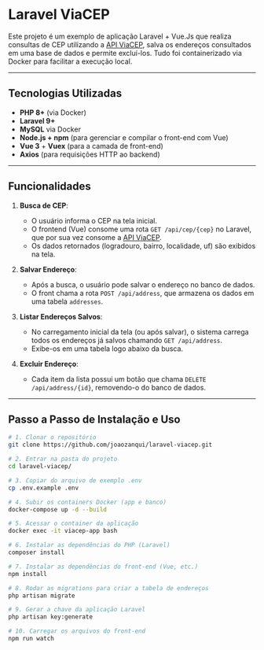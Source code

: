 # Laravel ViaCEP

Este projeto é um exemplo de aplicação Laravel + Vue.Js  que realiza consultas de CEP utilizando a [API ViaCEP](https://viacep.com.br/), salva os endereços consultados em uma base de dados e permite excluí-los. Tudo foi containerizado via Docker para facilitar a execução local.

---

## Tecnologias Utilizadas

- **PHP 8+** (via Docker)
- **Laravel 9+**
- **MySQL** via Docker
- **Node.js + npm** (para gerenciar e compilar o front-end com Vue)
- **Vue 3** + **Vuex** (para a camada de front-end)
- **Axios** (para requisições HTTP ao backend)

---

## Funcionalidades

1. **Busca de CEP**:  
   - O usuário informa o CEP na tela inicial.  
   - O frontend (Vue) consome uma rota `GET /api/cep/{cep}` no Laravel, que por sua vez consome a [API ViaCEP](https://viacep.com.br/).  
   - Os dados retornados (logradouro, bairro, localidade, uf) são exibidos na tela.

2. **Salvar Endereço**:  
   - Após a busca, o usuário pode salvar o endereço no banco de dados.  
   - O front chama a rota `POST /api/address`, que armazena os dados em uma tabela `addresses`.

3. **Listar Endereços Salvos**:  
   - No carregamento inicial da tela (ou após salvar), o sistema carrega todos os endereços já salvos chamando `GET /api/address`.  
   - Exibe-os em uma tabela logo abaixo da busca.

4. **Excluir Endereço**:  
   - Cada item da lista possui um botão que chama `DELETE /api/address/{id}`, removendo-o do banco de dados.

---

## Passo a Passo de Instalação e Uso

```bash
# 1. Clonar o repositório
git clone https://github.com/joaozanqui/laravel-viacep.git
```
```bash
# 2. Entrar na pasta do projeto
cd laravel-viacep/
```
```bash
# 3. Copiar do arquivo de exemplo .env
cp .env.example .env
```
```bash
# 4. Subir os containers Docker (app e banco)
docker-compose up -d --build
```
```bash
# 5. Acessar o container da aplicação
docker exec -it viacep-app bash
```
```bash
# 6. Instalar as dependências do PHP (Laravel)
composer install
```
```bash
# 7. Instalar as dependências do front-end (Vue, etc.)
npm install
```
```bash
# 8. Rodar as migrations para criar a tabela de endereços
php artisan migrate
```
```bash
# 9. Gerar a chave da aplicação Laravel
php artisan key:generate
```
```bash
# 10. Carregar os arquivos do front-end 
npm run watch
```
